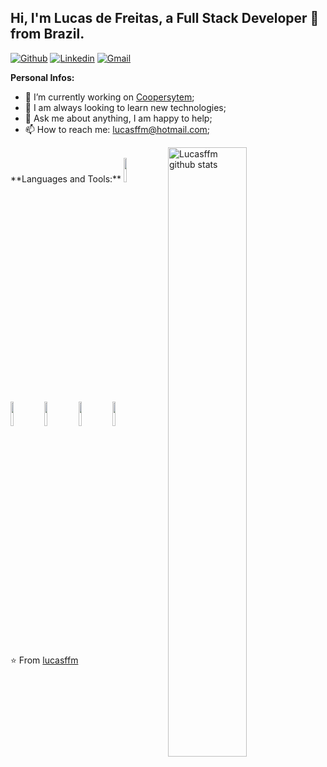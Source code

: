 ## Hi, I'm Lucas de Freitas, a Full Stack Developer 🚀 from Brazil.

[![Github](https://img.shields.io/badge/-Github-000?style=flat&logo=Github&logoColor=white)](https://github.com/lucasffm)
[![Linkedin](https://img.shields.io/badge/-LinkedIn-blue?style=flat&logo=Linkedin&logoColor=white)](https://www.linkedin.com/in/lucasffm)
[![Gmail](https://img.shields.io/badge/-Gmail-c14438?style=flat&logo=Gmail&logoColor=white)](mailto:lucasffm@gmail.com)

**Personal Infos:**

- 💼 I’m currently working on [Coopersytem](https://www.coopersystem.com.br);
- 🔧   I am always looking to learn new technologies;
- 💬 Ask me about anything, I am happy to help;
- 📫 How to reach me: lucasffm@hotmail.com;

<a href="https://github.com/lucasffm">
    <img width="50%" align="right" width="50%" alt="Lucasffm github stats" src="https://github-readme-stats.vercel.app/api?username=lucasffm&show_icons=true&hide_border=true" />
  </a>


<br>
**Languages and Tools:**   
  <!-- Your languages and tools. Be careful with the alignment. 
  You can use this sites to get logos: https://www.vectorlogo.zone or https://simpleicons.org/
  -->

 <img width="10%" src="https://www.vectorlogo.zone/logos/nodejs/nodejs-horizontal.svg" />
<img width="10%" src="https://www.vectorlogo.zone/logos/nestjs/nestjs-ar21.svg" />
<img width="10%" src="https://raw.githubusercontent.com/prplx/svg-logos/5585531d45d294869c4eaab4d7cf2e9c167710a9/svg/vue.svg" />
<img width="10%" src="https://www.vectorlogo.zone/logos/reactjs/reactjs-ar21.svg" />
<img width="10%" src="https://www.vectorlogo.zone/logos/angular/angular-ar21.svg" />
</p>


⭐️ From [lucasffm](https://github.com/lucasffm)
